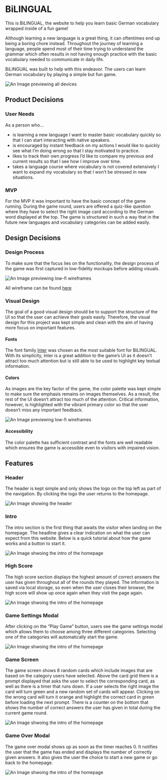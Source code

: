 # BiLINGUAL

This is BiLINGUAL, the website to help you learn basic German vocabulary wrapped inside of a fun game! 

Although learning a new language is a great thing, it can oftentimes end up being a boring chore instead. Throughout the journey of learning a language, people spend most of their time trying to understand the grammar which often results in not having enough practice with the basic vocabulary needed to communicate in daily life.

BiLINGUAL was built to help with this endeavor. The users can learn German vocabulary by playing a simple but fun game.

![An Image previewing all devices](assets/images/readme/device-preview.png)

## Product Decisions

### User Needs

As a person who...

- is learning a new language I want to master basic vocabulary quickly so that I can start interacting with native speakers.
- is encouraged by instant feedback on my actions I would like to quickly see what I’m doing wrong so that I stay motivated to practice.
- likes to track their own progress I’d like to compare my previous and current results so that I see how I improve over time.
- takes a language course where vocabulary is not covered extensively I want to expand my vocabulary so that I won’t be stressed in new situations.


### MVP
For the MVP it was important to have the basic concept of the game running. During the game round, users are offered a quiz-like question where they have to select the right image card according to the German word displayed at the top. The game is structured in such a way that in the future new languages and vocabulary categories can be added easily.

## Design Decisions

### Design Process
To make sure that the focus lies on the functionality, the design process of the game was first captured in low-fidelity mockups before adding visuals.

![An Image previewing low-fi wireframes](assets/images/readme/low-fi-example.png)

All wireframe can be found [here](https://github.com/dev-timm/bilingual/tree/main/assets/images/readme/wireframes)

### Visual Design
The goal of a good visual design should be to support the structure of the UI so that the user can achieve their goals easily. Therefore, the visual design for this project was kept simple and clean with the aim of having more focus on important features.

#### Fonts
The font family [Inter](https://fonts.google.com/specimen/Inter?query=inter) was chosen as the most suitable font for BiLINGUAL. With its simplicity, Inter is a great addition to the game’s UI as it doesn’t attract too much attention but is still able to be used to highlight key textual information.

#### Colors
As images are the key factor of the game, the color palette was kept simple to make sure the emphasis remains on images themselves. As a result, the rest of the UI doesn’t attract too much of the attention. Critical information, however, is highlighted with the vibrant primary color so that the user doesn’t miss any important feedback.

![An Image previewing low-fi wireframes](assets/images/readme/colors.png)

#### Accessibility
The color palette has sufficient contrast and the fonts are well readable which ensures the game is accessible even to visitors with impaired vision.

## Features

### Header
The header is kept simple and only shows the logo on the top left as part of the navigation. By clicking the logo the user returns to the homepage.

![An Image showing the header](assets/images/readme/header.png)

### Intro
The intro section is the first thing that awaits the visitor when landing on the homepage. The headline gives a clear indication on what the user can expect from this website. Below is a quick tutorial about how the game works and a button to start it.

![An Image shwoing the intro of the homepage](assets/images/readme/intro.png)

### High Score
The high score section displays the highest amount of correct answers the user has given throughout all of the rounds they played. The information is saved via local storage, so even when the user closes their browser, the high score will show up once again when they visit the page again.

![An Image shwoing the intro of the homepage](assets/images/readme/high-score.png)

### Game Settings Modal
After clicking on the “Play Game” button, users see the game settings modal which allows them to choose among three different categories. Selecting one of the categories will automatically start the game.

![An Image shwoing the intro of the homepage](assets/images/readme/modal-settings.png)

### Game Screen
The game screen shows 8 random cards which include images that are based on the category users have selected. Above the card grid there is a prompt displayed that asks the user to select the corresponding card, as well as there is a timer that runs down. If a user selects the right image the card will turn green and a new random set of cards will appear.  Clicking on the wrong card will turn it orange and highlight the correct card in green before loading the next prompt. There is a counter on the bottom that shows the number of correct answers the user has given in total during the current game round.

![An Image shwoing the intro of the homepage](assets/images/readme/game.png)

### Game Over Modal
The game over modal shows up as soon as the timer reaches 0. It notifies the user that the game has ended and displays the number of correctly given answers. It also gives the user the choice to start a new game or go back to the homepage.

![An Image shwoing the intro of the homepage](assets/images/readme/modal-score.png)
